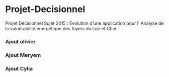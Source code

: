 # Projet-Decisionnel
Projet Décisionnel Sujet 2015 : Evolution d’une application pour l’ Analyse de la vulnérabilité énergétique des  foyers du Loir et Cher

### Ajout olivier
### Ajout Meryem
### Ajout Cylia

